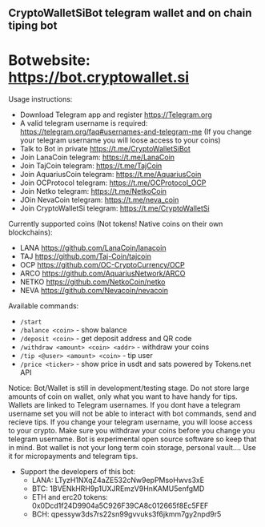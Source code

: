 ## CryptoWalletSiBot telegram wallet and on chain tiping bot

# Botwebsite: https://bot.cryptowallet.si

Usage instructions:
- Download Telegram app and register https://Telegram.org
- A valid telegram username is required: https://telegram.org/faq#usernames-and-telegram-me (If you change your telegram username you will loose access to your coins)
- Talk to Bot in private https://t.me/CryptoWalletSiBot
- Join LanaCoin telegram: https://t.me/LanaCoin 
- Join TajCoin telegram: https://t.me/TajCoin
- Join AquariusCoin telegram: https://t.me/AquariusCoin
- Join OCProtocol telegram: https://t.me/OCProtocol_OCP
- Join Netko telegram: https://t.me/NetkoCoin
- JOin NevaCoin telegram: https://t.me/neva_coin
- Join CryptoWalletSi telegram: https://t.me/CryptoWalletSi


Currently supported coins (Not tokens! Native coins on their own blockchains):
- LANA  https://github.com/LanaCoin/lanacoin
- TAJ https://github.com/Taj-Coin/tajcoin
- OCP https://github.com/OC-CryptoCurrency/OCP
- ARCO https://github.com/AquariusNetwork/ARCO
- NETKO https://github.com/NetkoCoin/netko
- NEVA https://github.com/Nevacoin/nevacoin
    
Available commands:
* `/start`
* `/balance <coin>` - show balance
* `/deposit <coin>` - get deposit address and QR code
* `/withdraw <amount> <coin> <addr>` - withdraw your coins
* `/tip <@user> <amount> <coin>` - tip user
* `/price <ticker>` - show price in usdt and sats powered by Tokens.net API
    
Notice: Bot/Wallet is still in development/testing stage. Do not store large amounts of coin on wallet, only what you want to have handy for tips. Wallets are linked to Telegram usernames. If you dont have a telegram username set you will not be able to interact with bot commands, send and recieve tips. If you change your telegram username, you will loose access to your crypto. Make sure you withdraw your coins before you change you telegram username. 
Bot is experimental open source software so keep that in mind. Bot wallet is not your long term coin storage, personal vault.... Use it for micropayments and telegram tips.

- Support the developers of this bot:
  - LANA: LTyzH1NXqZ4aZE532cNw9epPMsoHwvs3xE
  - BTC: 1BVENkHRH9p1UXJREmzV9HnKAMU5enfgMD
  - ETH and erc20 tokens: 0x0Dcd1f24D9904a5C926F39CA8c012665f8Ec5FEF
  - BCH: qpessyw3ds7rs22sn99gvvuks3f6jkmm7gy2npd9r5
